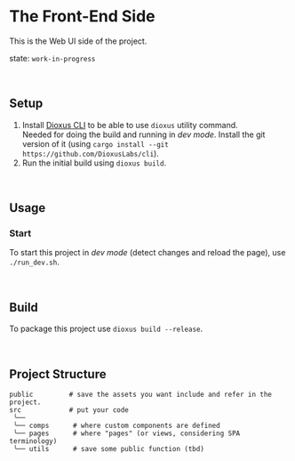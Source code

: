 # The Front-End Side

This is the Web UI side of the project.

state: `work-in-progress`

<br/>

## Setup

1. Install [Dioxus CLI](https://github.com/DioxusLabs/cli) to be able to use `dioxus` utility command.<br/>
   Needed for doing the build and running in _dev mode_.
   Install the git version of it (using `cargo install --git https://github.com/DioxusLabs/cli`).
2. Run the initial build using `dioxus build`.

<br/>

## Usage

### Start

To start this project in _dev mode_ (detect changes and reload the page), use `./run_dev.sh`.

<br/>

## Build

To package this project use `dioxus build --release`.

<br/>

## Project Structure

```
public         # save the assets you want include and refer in the project.
src            # put your code
 ╰──
 ╰── comps      # where custom components are defined
 ╰── pages      # where "pages" (or views, considering SPA terminology)
 ╰── utils      # save some public function (tbd)
```

